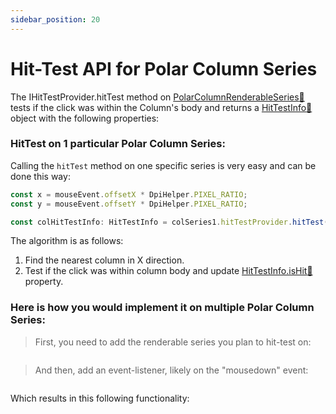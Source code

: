 ```yaml
---
sidebar_position: 20
---
```


# Hit-Test API for Polar Column Series 

The IHitTestProvider.hitTest method on [PolarColumnRenderableSeries:blue_book:](https://www.scichart.com/documentation/js/v4/typedoc/classes/polarcolumnrenderableseries.html) tests if the click was within the Column's body and returns a [HitTestInfo:blue_book:](https://www.scichart.com/documentation/js/v4/typedoc/classes/hittestinfo.html) object with the following properties:

### HitTest on 1 particular Polar Column Series:

Calling the `hitTest` method on one specific series is very easy and can be done this way:

```ts {4} showLineNumbers
const x = mouseEvent.offsetX * DpiHelper.PIXEL_RATIO;
const y = mouseEvent.offsetY * DpiHelper.PIXEL_RATIO;

const colHitTestInfo: HitTestInfo = colSeries1.hitTestProvider.hitTest(x, y);
```

The algorithm is as follows:

1. Find the nearest column in X direction.
2. Test if the click was within column body and update [HitTestInfo.isHit:blue_book:](https://www.scichart.com/documentation/js/v4/typedoc/classes/hittestinfo.html#isHit) property.


### Here is how you would implement it on multiple Polar Column Series:

> First, you need to add the renderable series you plan to hit-test on:

```ts showLineNumbers file=./Basic/demo.ts start=#region_A_start end=#region_A_end
```

> And then, add an event-listener, likely on the "mousedown" event:

```ts {10-12,16} showLineNumbers file=./Basic/demo.ts start=#region_B_start end=#region_B_end
```

Which results in this following functionality:

<LiveDocSnippet name="./Basic/demo" />